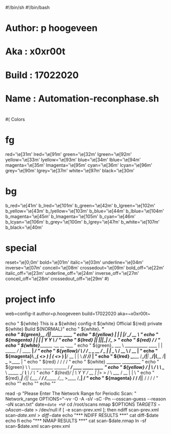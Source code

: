 #!/bin/sh
#!/bin/bash
#
# Author: p hoogeveen
# Aka   : x0xr00t
# Build : 17022020
# Name  : Automation-reconphase.sh
#
# 


#( Colors
#
# fg
red='\e[31m'
lred='\e[91m'
green='\e[32m'
lgreen='\e[92m'
yellow='\e[33m'
lyellow='\e[93m'
blue='\e[34m'
lblue='\e[94m'
magenta='\e[35m'
lmagenta='\e[95m'
cyan='\e[36m'
lcyan='\e[96m'
grey='\e[90m'
lgrey='\e[37m'
white='\e[97m'
black='\e[30m'
#
# bg
b_red='\e[41m'
b_lred='\e[101m'
b_green='\e[42m'
b_lgreen='\e[102m'
b_yellow='\e[43m'
b_lyellow='\e[103m'
b_blue='\e[44m'
b_lblue='\e[104m'
b_magenta='\e[45m'
b_lmagenta='\e[105m'
b_cyan='\e[46m'
b_lcyan='\e[106m'
b_grey='\e[100m'
b_lgrey='\e[47m'
b_white='\e[107m'
b_black='\e[40m'
#
# special
reset='\e[0;0m'
bold='\e[01m'
italic='\e[03m'
underline='\e[04m'
inverse='\e[07m'
conceil='\e[08m'
crossedout='\e[09m'
bold_off='\e[22m'
italic_off='\e[23m'
underline_off='\e[24m'
inverse_off='\e[27m'
conceil_off='\e[28m'
crossedout_off='\e[29m'
#)    

# project info
web=config-it
author=p.hoogeveen
build=17022020
aka=~x0xr00t~

echo  " ${white} This is a ${white} config-it ${white} Official ${red} private ${white} Build ${NORMAL}"
echo  " ${white}___________.__                                                  "                                            
echo  " ${green}\__    ___/|__| _____   ____                                     " 
echo  " ${yellow}  |    |   |  |/     \_/ __ \                                     "
echo  " ${magenta}  |    |   |  |  Y Y  \  ___/                                     "
echo  " ${lred}  |____|   |__|__|_|  /\___  >                                    "
echo  " ${red}                    \/     \/                                     "
echo  " ${white}_________                     .__          __             .___    "
echo  " ${green}\_   ___ \  ___________  ____ |  | _____ _/  |_  ____   __| _/    "
echo  " ${yellow}/    \  \/ /  _ \_  __ \/  _ \|  | \__  \\   __\/ __ \ / __ |     "
echo  " ${magenta}\     \___(  <_> )  | \(  <_> )  |__/ __ \|  | \  ___// /_/ |     "
echo  " ${lred} \______  /\____/|__|   \____/|____(____  /__|  \___  >____ |     "
echo  " ${red}        \/                              \/          \/     \/     "
echo  " ${white} _______                            _________                     "
echo  " ${green} \      \   _____ _____  ______    /   _____/ ____ _____    ____  "
echo  " ${yellow} /   |   \ /     \\__  \ \____ \   \_____  \_/ ___\\__  \  /    \ "
echo  " ${lred}/    |    \  Y Y  \/ __ \|  |_> >  /        \  \___ / __ \|   |  \ "
echo  " ${red}\____|__  /__|_|  (____  /   __/  /_______  /\___  >____  /___|  / "
echo  " ${magenta}        \/      \/     \/|__|             \/     \/     \/     \/ "
echo ""
echo ""
echo ""


read -p "Please Enter The Network Range for Periodic Scan: " Network_range
OPTIONS="-vv -O -A -sV -sC -Pn --osscan-guess --reason -oN scan.txt"
date=`date +%F`
cd /root/scans
nmap $OPTIONS $TARGETS -oA scan-$date > /dev/null
if [ -e scan-prev.xml ]; then
        ndiff scan-prev.xml scan-$date.xml > diff-$date
        echo "*** NDIFF RESULTS ***"
        cat diff-$date
        echo
fi
echo "*** NMAP RESULTS ***"
cat scan-$date.nmap
ln -sf scan-$date.xml scan-prev.xml
